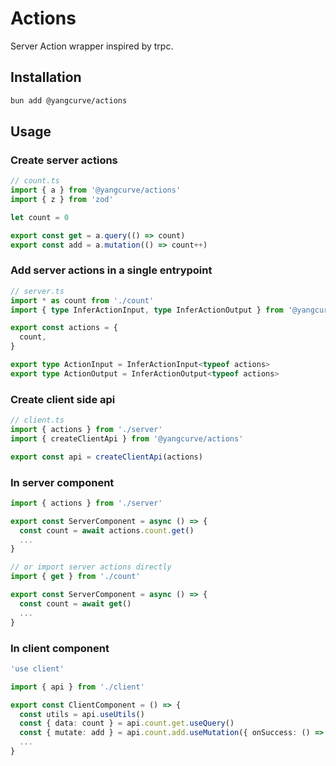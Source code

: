 # Actions

Server Action wrapper inspired by trpc.

## Installation

```sh
bun add @yangcurve/actions
```

## Usage

### Create server actions

```ts
// count.ts
import { a } from '@yangcurve/actions'
import { z } from 'zod'

let count = 0

export const get = a.query(() => count)
export const add = a.mutation(() => count++)
```

### Add server actions in a single entrypoint

```ts
// server.ts
import * as count from './count'
import { type InferActionInput, type InferActionOutput } from '@yangcurve/actions'

export const actions = {
  count,
}

export type ActionInput = InferActionInput<typeof actions>
export type ActionOutput = InferActionOutput<typeof actions>
```

### Create client side api

```ts
// client.ts
import { actions } from './server'
import { createClientApi } from '@yangcurve/actions'

export const api = createClientApi(actions)
```

### In server component

```ts
import { actions } from './server'

export const ServerComponent = async () => {
  const count = await actions.count.get()
  ...
}

// or import server actions directly
import { get } from './count'

export const ServerComponent = async () => {
  const count = await get()
  ...
}
```

### In client component

```ts
'use client'

import { api } from './client'

export const ClientComponent = () => {
  const utils = api.useUtils()
  const { data: count } = api.count.get.useQuery()
  const { mutate: add } = api.count.add.useMutation({ onSuccess: () => utils.count.invalidate() })
  ...
}
```
